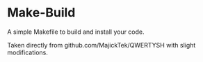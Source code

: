 # Make-Build
A simple Makefile to build and install your code.

Taken directly from github.com/MajickTek/QWERTYSH with slight modifications.
